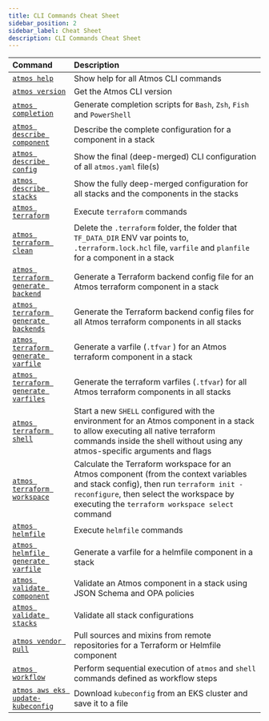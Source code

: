```yaml
---
title: CLI Commands Cheat Sheet
sidebar_position: 2
sidebar_label: Cheat Sheet
description: CLI Commands Cheat Sheet
---
```


| Command                                                                          | Description                                                                                                                                                                                                                     |
|:---------------------------------------------------------------------------------|:--------------------------------------------------------------------------------------------------------------------------------------------------------------------------------------------------------------------------------|
| [`atmos help`](/cli/commands/help)                                               | Show help for all Atmos CLI commands                                                                                                                                                                                            |
| [`atmos version`](/cli/commands/version)                                         | Get the Atmos CLI version                                                                                                                                                                                                       |
| [`atmos completion`](/cli/commands/completion)                                   | Generate completion scripts for `Bash`, `Zsh`, `Fish` and `PowerShell`                                                                                                                                                          |
| [`atmos describe component`](/cli/commands/describe/component)                   | Describe the complete configuration for a component in a stack                                                                                                                                                                  |
| [`atmos describe config`](/cli/commands/describe/config)                         | Show the final (deep-merged) CLI configuration of all `atmos.yaml` file(s)                                                                                                                                                      |
| [`atmos describe stacks`](/cli/commands/describe/stacks)                         | Show the fully deep-merged configuration for all stacks and the components in the stacks                                                                                                                                        |
| [`atmos terraform`](/cli/commands/terraform/usage)                               | Execute `terraform` commands                                                                                                                                                                                                    |
| [`atmos terraform clean`](/cli/commands/terraform/clean)                         | Delete the `.terraform` folder, the folder that `TF_DATA_DIR` ENV var points to, `.terraform.lock.hcl` file, `varfile` and `planfile` for a component in a stack                                                                |
| [`atmos terraform generate backend`](/cli/commands/terraform/generate-backend)   | Generate a Terraform backend config file for an Atmos terraform component in a stack                                                                                                                                            |
| [`atmos terraform generate backends`](/cli/commands/terraform/generate-backends) | Generate the Terraform backend config files for all Atmos terraform components in all stacks                                                                                                                                    |
| [`atmos terraform generate varfile`](/cli/commands/terraform/generate-varfile)   | Generate a varfile (`.tfvar` ) for an Atmos terraform component in a stack                                                                                                                                                      |
| [`atmos terraform generate varfiles`](/cli/commands/terraform/generate-varfiles) | Generate the terraform varfiles (`.tfvar`) for all Atmos terraform components in all stacks                                                                                                                                     |
| [`atmos terraform shell`](/cli/commands/terraform/shell)                         | Start a new `SHELL` configured with the environment for an Atmos component in a stack to allow executing all native terraform commands inside the shell without using any atmos-specific arguments and flags                    |
| [`atmos terraform workspace`](/cli/commands/terraform/workspace)                 | Calculate the Terraform workspace for an Atmos component (from the context variables and stack config), then run `terraform init -reconfigure`, then select the workspace by executing the `terraform workspace select` command |
| [`atmos helmfile`](/cli/commands/helmfile/usage)                                 | Execute `helmfile` commands                                                                                                                                                                                                     |
| [`atmos helmfile generate varfile`](/cli/commands/helmfile/generate-varfile)     | Generate a varfile for a helmfile component in a stack                                                                                                                                                                          |
| [`atmos validate component`](/cli/commands/validate/component)                   | Validate an Atmos component in a stack using JSON Schema and OPA policies                                                                                                                                                       |
| [`atmos validate stacks`](/cli/commands/validate/stacks)                         | Validate all stack configurations                                                                                                                                                                                               |
| [`atmos vendor pull`](/cli/commands/vendor/pull)                                 | Pull sources and mixins from remote repositories for a Terraform or Helmfile component                                                                                                                                          |
| [`atmos workflow`](/cli/commands/workflow)                                       | Perform sequential execution of `atmos` and `shell` commands defined as workflow steps                                                                                                                                          |
| [`atmos aws eks update-kubeconfig`](/cli/commands/aws/eks-update-kubeconfig)     | Download `kubeconfig` from an EKS cluster and save it to a file                                                                                                                                                                 |
